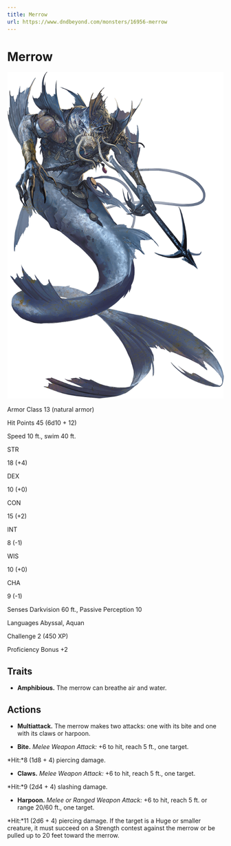 ```yaml
---
title: Merrow
url: https://www.dndbeyond.com/monsters/16956-merrow
---
```


# Merrow

![Merrow](merrow.png)

Armor Class
13
(natural armor)

Hit Points
45
(6d10 + 12)

Speed
10 ft., swim 40 ft.

STR

18
(+4)

DEX

10
(+0)

CON

15
(+2)

INT

8
(-1)

WIS

10
(+0)

CHA

9
(-1)

Senses
Darkvision 60 ft., Passive Perception 10

Languages
Abyssal, Aquan

Challenge
2 (450 XP)

Proficiency Bonus
+2

## Traits

* **Amphibious.** The merrow can breathe air and water.

## Actions

* **Multiattack.** The merrow makes two attacks: one with its bite and one with its claws or harpoon.

* **Bite.** *Melee Weapon Attack:* +6 to hit, reach 5 ft., one target.

*Hit:*8 (1d8 + 4) piercing damage.

* **Claws.** *Melee Weapon Attack:* +6 to hit, reach 5 ft., one target.

*Hit:*9 (2d4 + 4) slashing damage.

* **Harpoon.** *Melee or Ranged Weapon Attack:* +6 to hit, reach 5 ft. or range 20/60 ft., one target.

*Hit:*11 (2d6 + 4) piercing damage. If the target is a Huge or smaller creature, it must succeed on a Strength contest against the merrow or be pulled up to 20 feet toward the merrow.